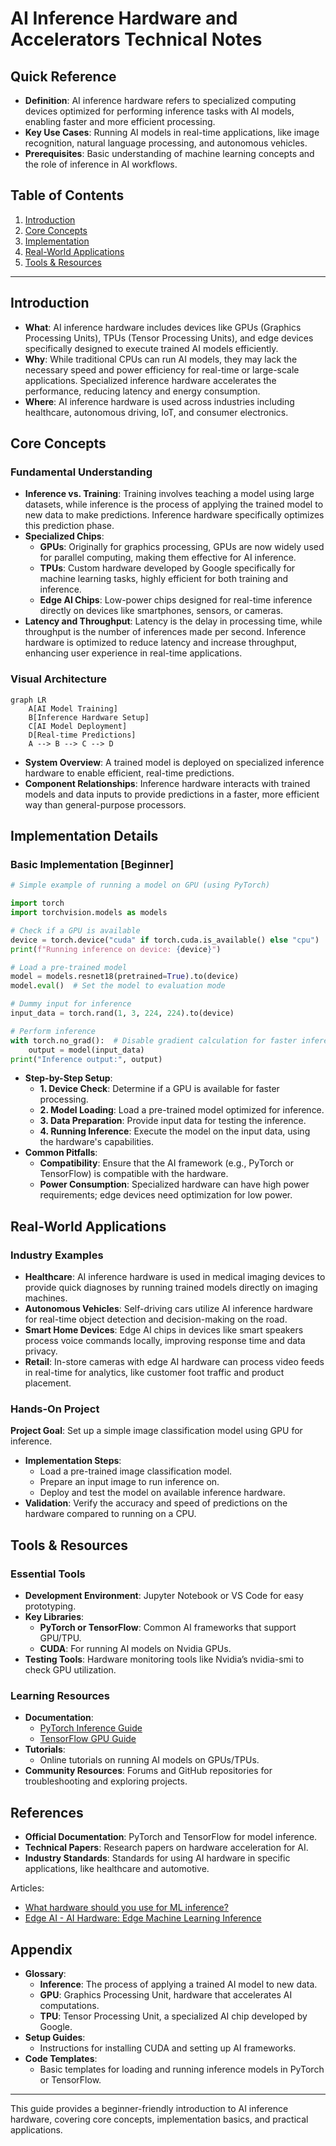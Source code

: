 # AI Inference Hardware and Accelerators Technical Notes

## Quick Reference
- **Definition**: AI inference hardware refers to specialized computing devices optimized for performing inference tasks with AI models, enabling faster and more efficient processing.
- **Key Use Cases**: Running AI models in real-time applications, like image recognition, natural language processing, and autonomous vehicles.
- **Prerequisites**: Basic understanding of machine learning concepts and the role of inference in AI workflows.

## Table of Contents
1. [Introduction](#introduction)
2. [Core Concepts](#core-concepts)
3. [Implementation](#implementation)
4. [Real-World Applications](#real-world-applications)
5. [Tools & Resources](#tools--resources)

---

## Introduction
- **What**: AI inference hardware includes devices like GPUs (Graphics Processing Units), TPUs (Tensor Processing Units), and edge devices specifically designed to execute trained AI models efficiently.
- **Why**: While traditional CPUs can run AI models, they may lack the necessary speed and power efficiency for real-time or large-scale applications. Specialized inference hardware accelerates the performance, reducing latency and energy consumption.
- **Where**: AI inference hardware is used across industries including healthcare, autonomous driving, IoT, and consumer electronics.

## Core Concepts

### Fundamental Understanding
- **Inference vs. Training**: Training involves teaching a model using large datasets, while inference is the process of applying the trained model to new data to make predictions. Inference hardware specifically optimizes this prediction phase.
- **Specialized Chips**:
  - **GPUs**: Originally for graphics processing, GPUs are now widely used for parallel computing, making them effective for AI inference.
  - **TPUs**: Custom hardware developed by Google specifically for machine learning tasks, highly efficient for both training and inference.
  - **Edge AI Chips**: Low-power chips designed for real-time inference directly on devices like smartphones, sensors, or cameras.
- **Latency and Throughput**: Latency is the delay in processing time, while throughput is the number of inferences made per second. Inference hardware is optimized to reduce latency and increase throughput, enhancing user experience in real-time applications.

### Visual Architecture
```mermaid
graph LR
    A[AI Model Training]
    B[Inference Hardware Setup]
    C[AI Model Deployment]
    D[Real-time Predictions]
    A --> B --> C --> D
```
- **System Overview**: A trained model is deployed on specialized inference hardware to enable efficient, real-time predictions.
- **Component Relationships**: Inference hardware interacts with trained models and data inputs to provide predictions in a faster, more efficient way than general-purpose processors.

## Implementation Details

### Basic Implementation [Beginner]
```python
# Simple example of running a model on GPU (using PyTorch)

import torch
import torchvision.models as models

# Check if a GPU is available
device = torch.device("cuda" if torch.cuda.is_available() else "cpu")
print(f"Running inference on device: {device}")

# Load a pre-trained model
model = models.resnet18(pretrained=True).to(device)
model.eval()  # Set the model to evaluation mode

# Dummy input for inference
input_data = torch.rand(1, 3, 224, 224).to(device)

# Perform inference
with torch.no_grad():  # Disable gradient calculation for faster inference
    output = model(input_data)
print("Inference output:", output)
```
- **Step-by-Step Setup**:
  - **1. Device Check**: Determine if a GPU is available for faster processing.
  - **2. Model Loading**: Load a pre-trained model optimized for inference.
  - **3. Data Preparation**: Provide input data for testing the inference.
  - **4. Running Inference**: Execute the model on the input data, using the hardware's capabilities.
- **Common Pitfalls**:
  - **Compatibility**: Ensure that the AI framework (e.g., PyTorch or TensorFlow) is compatible with the hardware.
  - **Power Consumption**: Specialized hardware can have high power requirements; edge devices need optimization for low power.

## Real-World Applications

### Industry Examples
- **Healthcare**: AI inference hardware is used in medical imaging devices to provide quick diagnoses by running trained models directly on imaging machines.
- **Autonomous Vehicles**: Self-driving cars utilize AI inference hardware for real-time object detection and decision-making on the road.
- **Smart Home Devices**: Edge AI chips in devices like smart speakers process voice commands locally, improving response time and data privacy.
- **Retail**: In-store cameras with edge AI hardware can process video feeds in real-time for analytics, like customer foot traffic and product placement.

### Hands-On Project
**Project Goal**: Set up a simple image classification model using GPU for inference.
- **Implementation Steps**:
  - Load a pre-trained image classification model.
  - Prepare an input image to run inference on.
  - Deploy and test the model on available inference hardware.
- **Validation**: Verify the accuracy and speed of predictions on the hardware compared to running on a CPU.

## Tools & Resources

### Essential Tools
- **Development Environment**: Jupyter Notebook or VS Code for easy prototyping.
- **Key Libraries**:
  - **PyTorch or TensorFlow**: Common AI frameworks that support GPU/TPU.
  - **CUDA**: For running AI models on Nvidia GPUs.
- **Testing Tools**: Hardware monitoring tools like Nvidia’s nvidia-smi to check GPU utilization.

### Learning Resources
- **Documentation**:
  - [PyTorch Inference Guide](https://pytorch.org/docs/stable/notes/cuda.html)
  - [TensorFlow GPU Guide](https://www.tensorflow.org/guide/gpu)
- **Tutorials**:
  - Online tutorials on running AI models on GPUs/TPUs.
- **Community Resources**: Forums and GitHub repositories for troubleshooting and exploring projects.

## References
- **Official Documentation**: PyTorch and TensorFlow for model inference.
- **Technical Papers**: Research papers on hardware acceleration for AI.
- **Industry Standards**: Standards for using AI hardware in specific applications, like healthcare and automotive.

Articles:
- [What hardware should you use for ML inference?](https://telnyx.com/resources/hardware-machine-learning)
- [Edge AI - AI Hardware: Edge Machine Learning Inference](https://viso.ai/edge-ai/ai-hardware-accelerators-overview/)

## Appendix
- **Glossary**:
  - **Inference**: The process of applying a trained AI model to new data.
  - **GPU**: Graphics Processing Unit, hardware that accelerates AI computations.
  - **TPU**: Tensor Processing Unit, a specialized AI chip developed by Google.
- **Setup Guides**:
  - Instructions for installing CUDA and setting up AI frameworks.
- **Code Templates**:
  - Basic templates for loading and running inference models in PyTorch or TensorFlow.

---

This guide provides a beginner-friendly introduction to AI inference hardware, covering core concepts, implementation basics, and practical applications.
```